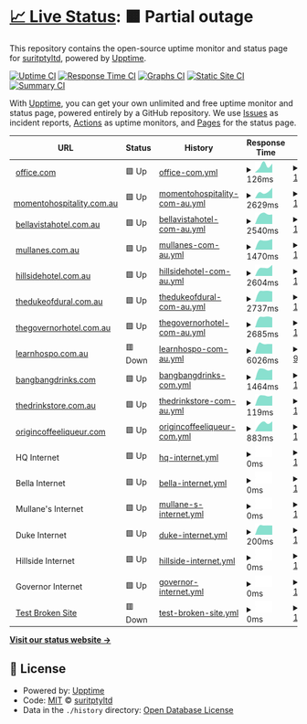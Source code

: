 # [📈 Live Status](https://status.momento.group): <!--live status--> **🟧 Partial outage**

This repository contains the open-source uptime monitor and status page for [suritptyltd](https://status.momento.group), powered by [Upptime](https://github.com/upptime/upptime).

[![Uptime CI](https://github.com/suritptyltd/mhgupptime/workflows/Uptime%20CI/badge.svg)](https://github.com/suritptyltd/mhgupptime/actions?query=workflow%3A%22Uptime+CI%22)
[![Response Time CI](https://github.com/suritptyltd/mhgupptime/workflows/Response%20Time%20CI/badge.svg)](https://github.com/suritptyltd/mhgupptime/actions?query=workflow%3A%22Response+Time+CI%22)
[![Graphs CI](https://github.com/suritptyltd/mhgupptime/workflows/Graphs%20CI/badge.svg)](https://github.com/suritptyltd/mhgupptime/actions?query=workflow%3A%22Graphs+CI%22)
[![Static Site CI](https://github.com/suritptyltd/mhgupptime/workflows/Static%20Site%20CI/badge.svg)](https://github.com/suritptyltd/mhgupptime/actions?query=workflow%3A%22Static+Site+CI%22)
[![Summary CI](https://github.com/suritptyltd/mhgupptime/workflows/Summary%20CI/badge.svg)](https://github.com/suritptyltd/mhgupptime/actions?query=workflow%3A%22Summary+CI%22)

With [Upptime](https://upptime.js.org), you can get your own unlimited and free uptime monitor and status page, powered entirely by a GitHub repository. We use [Issues](https://github.com/suritptyltd/mhgupptime/issues) as incident reports, [Actions](https://github.com/suritptyltd/mhgupptime/actions) as uptime monitors, and [Pages](https://status.momento.group) for the status page.

<!--start: status pages-->
<!-- This summary is generated by Upptime (https://github.com/upptime/upptime) -->
<!-- Do not edit this manually, your changes will be overwritten -->
<!-- prettier-ignore -->
| URL | Status | History | Response Time | Uptime |
| --- | ------ | ------- | ------------- | ------ |
| <img alt="" src="https://favicons.githubusercontent.com/office.com" height="13"> [office.com](https://office.com) | 🟩 Up | [office-com.yml](https://github.com/suritptyltd/mhgupptime/commits/HEAD/history/office-com.yml) | <details><summary><img alt="Response time graph" src="./graphs/office-com/response-time-week.png" height="20"> 126ms</summary><br><a href="https://status.momento.group/history/office-com"><img alt="Response time 166" src="https://img.shields.io/endpoint?url=https%3A%2F%2Fraw.githubusercontent.com%2Fsuritptyltd%2Fmhgupptime%2FHEAD%2Fapi%2Foffice-com%2Fresponse-time.json"></a><br><a href="https://status.momento.group/history/office-com"><img alt="24-hour response time 152" src="https://img.shields.io/endpoint?url=https%3A%2F%2Fraw.githubusercontent.com%2Fsuritptyltd%2Fmhgupptime%2FHEAD%2Fapi%2Foffice-com%2Fresponse-time-day.json"></a><br><a href="https://status.momento.group/history/office-com"><img alt="7-day response time 126" src="https://img.shields.io/endpoint?url=https%3A%2F%2Fraw.githubusercontent.com%2Fsuritptyltd%2Fmhgupptime%2FHEAD%2Fapi%2Foffice-com%2Fresponse-time-week.json"></a><br><a href="https://status.momento.group/history/office-com"><img alt="30-day response time 159" src="https://img.shields.io/endpoint?url=https%3A%2F%2Fraw.githubusercontent.com%2Fsuritptyltd%2Fmhgupptime%2FHEAD%2Fapi%2Foffice-com%2Fresponse-time-month.json"></a><br><a href="https://status.momento.group/history/office-com"><img alt="1-year response time 166" src="https://img.shields.io/endpoint?url=https%3A%2F%2Fraw.githubusercontent.com%2Fsuritptyltd%2Fmhgupptime%2FHEAD%2Fapi%2Foffice-com%2Fresponse-time-year.json"></a></details> | <details><summary><a href="https://status.momento.group/history/office-com">100.00%</a></summary><a href="https://status.momento.group/history/office-com"><img alt="All-time uptime 100.00%" src="https://img.shields.io/endpoint?url=https%3A%2F%2Fraw.githubusercontent.com%2Fsuritptyltd%2Fmhgupptime%2FHEAD%2Fapi%2Foffice-com%2Fuptime.json"></a><br><a href="https://status.momento.group/history/office-com"><img alt="24-hour uptime 100.00%" src="https://img.shields.io/endpoint?url=https%3A%2F%2Fraw.githubusercontent.com%2Fsuritptyltd%2Fmhgupptime%2FHEAD%2Fapi%2Foffice-com%2Fuptime-day.json"></a><br><a href="https://status.momento.group/history/office-com"><img alt="7-day uptime 100.00%" src="https://img.shields.io/endpoint?url=https%3A%2F%2Fraw.githubusercontent.com%2Fsuritptyltd%2Fmhgupptime%2FHEAD%2Fapi%2Foffice-com%2Fuptime-week.json"></a><br><a href="https://status.momento.group/history/office-com"><img alt="30-day uptime 100.00%" src="https://img.shields.io/endpoint?url=https%3A%2F%2Fraw.githubusercontent.com%2Fsuritptyltd%2Fmhgupptime%2FHEAD%2Fapi%2Foffice-com%2Fuptime-month.json"></a><br><a href="https://status.momento.group/history/office-com"><img alt="1-year uptime 100.00%" src="https://img.shields.io/endpoint?url=https%3A%2F%2Fraw.githubusercontent.com%2Fsuritptyltd%2Fmhgupptime%2FHEAD%2Fapi%2Foffice-com%2Fuptime-year.json"></a></details>
| <img alt="" src="https://favicons.githubusercontent.com/momentohospitality.com.au" height="13"> [momentohospitality.com.au](https://momentohospitality.com.au) | 🟩 Up | [momentohospitality-com-au.yml](https://github.com/suritptyltd/mhgupptime/commits/HEAD/history/momentohospitality-com-au.yml) | <details><summary><img alt="Response time graph" src="./graphs/momentohospitality-com-au/response-time-week.png" height="20"> 2629ms</summary><br><a href="https://status.momento.group/history/momentohospitality-com-au"><img alt="Response time 2164" src="https://img.shields.io/endpoint?url=https%3A%2F%2Fraw.githubusercontent.com%2Fsuritptyltd%2Fmhgupptime%2FHEAD%2Fapi%2Fmomentohospitality-com-au%2Fresponse-time.json"></a><br><a href="https://status.momento.group/history/momentohospitality-com-au"><img alt="24-hour response time 4054" src="https://img.shields.io/endpoint?url=https%3A%2F%2Fraw.githubusercontent.com%2Fsuritptyltd%2Fmhgupptime%2FHEAD%2Fapi%2Fmomentohospitality-com-au%2Fresponse-time-day.json"></a><br><a href="https://status.momento.group/history/momentohospitality-com-au"><img alt="7-day response time 2629" src="https://img.shields.io/endpoint?url=https%3A%2F%2Fraw.githubusercontent.com%2Fsuritptyltd%2Fmhgupptime%2FHEAD%2Fapi%2Fmomentohospitality-com-au%2Fresponse-time-week.json"></a><br><a href="https://status.momento.group/history/momentohospitality-com-au"><img alt="30-day response time 2118" src="https://img.shields.io/endpoint?url=https%3A%2F%2Fraw.githubusercontent.com%2Fsuritptyltd%2Fmhgupptime%2FHEAD%2Fapi%2Fmomentohospitality-com-au%2Fresponse-time-month.json"></a><br><a href="https://status.momento.group/history/momentohospitality-com-au"><img alt="1-year response time 2164" src="https://img.shields.io/endpoint?url=https%3A%2F%2Fraw.githubusercontent.com%2Fsuritptyltd%2Fmhgupptime%2FHEAD%2Fapi%2Fmomentohospitality-com-au%2Fresponse-time-year.json"></a></details> | <details><summary><a href="https://status.momento.group/history/momentohospitality-com-au">100.00%</a></summary><a href="https://status.momento.group/history/momentohospitality-com-au"><img alt="All-time uptime 99.99%" src="https://img.shields.io/endpoint?url=https%3A%2F%2Fraw.githubusercontent.com%2Fsuritptyltd%2Fmhgupptime%2FHEAD%2Fapi%2Fmomentohospitality-com-au%2Fuptime.json"></a><br><a href="https://status.momento.group/history/momentohospitality-com-au"><img alt="24-hour uptime 100.00%" src="https://img.shields.io/endpoint?url=https%3A%2F%2Fraw.githubusercontent.com%2Fsuritptyltd%2Fmhgupptime%2FHEAD%2Fapi%2Fmomentohospitality-com-au%2Fuptime-day.json"></a><br><a href="https://status.momento.group/history/momentohospitality-com-au"><img alt="7-day uptime 100.00%" src="https://img.shields.io/endpoint?url=https%3A%2F%2Fraw.githubusercontent.com%2Fsuritptyltd%2Fmhgupptime%2FHEAD%2Fapi%2Fmomentohospitality-com-au%2Fuptime-week.json"></a><br><a href="https://status.momento.group/history/momentohospitality-com-au"><img alt="30-day uptime 100.00%" src="https://img.shields.io/endpoint?url=https%3A%2F%2Fraw.githubusercontent.com%2Fsuritptyltd%2Fmhgupptime%2FHEAD%2Fapi%2Fmomentohospitality-com-au%2Fuptime-month.json"></a><br><a href="https://status.momento.group/history/momentohospitality-com-au"><img alt="1-year uptime 99.99%" src="https://img.shields.io/endpoint?url=https%3A%2F%2Fraw.githubusercontent.com%2Fsuritptyltd%2Fmhgupptime%2FHEAD%2Fapi%2Fmomentohospitality-com-au%2Fuptime-year.json"></a></details>
| <img alt="" src="https://favicons.githubusercontent.com/bellavistahotel.com.au" height="13"> [bellavistahotel.com.au](https://bellavistahotel.com.au) | 🟩 Up | [bellavistahotel-com-au.yml](https://github.com/suritptyltd/mhgupptime/commits/HEAD/history/bellavistahotel-com-au.yml) | <details><summary><img alt="Response time graph" src="./graphs/bellavistahotel-com-au/response-time-week.png" height="20"> 2540ms</summary><br><a href="https://status.momento.group/history/bellavistahotel-com-au"><img alt="Response time 2370" src="https://img.shields.io/endpoint?url=https%3A%2F%2Fraw.githubusercontent.com%2Fsuritptyltd%2Fmhgupptime%2FHEAD%2Fapi%2Fbellavistahotel-com-au%2Fresponse-time.json"></a><br><a href="https://status.momento.group/history/bellavistahotel-com-au"><img alt="24-hour response time 2447" src="https://img.shields.io/endpoint?url=https%3A%2F%2Fraw.githubusercontent.com%2Fsuritptyltd%2Fmhgupptime%2FHEAD%2Fapi%2Fbellavistahotel-com-au%2Fresponse-time-day.json"></a><br><a href="https://status.momento.group/history/bellavistahotel-com-au"><img alt="7-day response time 2540" src="https://img.shields.io/endpoint?url=https%3A%2F%2Fraw.githubusercontent.com%2Fsuritptyltd%2Fmhgupptime%2FHEAD%2Fapi%2Fbellavistahotel-com-au%2Fresponse-time-week.json"></a><br><a href="https://status.momento.group/history/bellavistahotel-com-au"><img alt="30-day response time 2399" src="https://img.shields.io/endpoint?url=https%3A%2F%2Fraw.githubusercontent.com%2Fsuritptyltd%2Fmhgupptime%2FHEAD%2Fapi%2Fbellavistahotel-com-au%2Fresponse-time-month.json"></a><br><a href="https://status.momento.group/history/bellavistahotel-com-au"><img alt="1-year response time 2370" src="https://img.shields.io/endpoint?url=https%3A%2F%2Fraw.githubusercontent.com%2Fsuritptyltd%2Fmhgupptime%2FHEAD%2Fapi%2Fbellavistahotel-com-au%2Fresponse-time-year.json"></a></details> | <details><summary><a href="https://status.momento.group/history/bellavistahotel-com-au">100.00%</a></summary><a href="https://status.momento.group/history/bellavistahotel-com-au"><img alt="All-time uptime 99.99%" src="https://img.shields.io/endpoint?url=https%3A%2F%2Fraw.githubusercontent.com%2Fsuritptyltd%2Fmhgupptime%2FHEAD%2Fapi%2Fbellavistahotel-com-au%2Fuptime.json"></a><br><a href="https://status.momento.group/history/bellavistahotel-com-au"><img alt="24-hour uptime 100.00%" src="https://img.shields.io/endpoint?url=https%3A%2F%2Fraw.githubusercontent.com%2Fsuritptyltd%2Fmhgupptime%2FHEAD%2Fapi%2Fbellavistahotel-com-au%2Fuptime-day.json"></a><br><a href="https://status.momento.group/history/bellavistahotel-com-au"><img alt="7-day uptime 100.00%" src="https://img.shields.io/endpoint?url=https%3A%2F%2Fraw.githubusercontent.com%2Fsuritptyltd%2Fmhgupptime%2FHEAD%2Fapi%2Fbellavistahotel-com-au%2Fuptime-week.json"></a><br><a href="https://status.momento.group/history/bellavistahotel-com-au"><img alt="30-day uptime 100.00%" src="https://img.shields.io/endpoint?url=https%3A%2F%2Fraw.githubusercontent.com%2Fsuritptyltd%2Fmhgupptime%2FHEAD%2Fapi%2Fbellavistahotel-com-au%2Fuptime-month.json"></a><br><a href="https://status.momento.group/history/bellavistahotel-com-au"><img alt="1-year uptime 99.99%" src="https://img.shields.io/endpoint?url=https%3A%2F%2Fraw.githubusercontent.com%2Fsuritptyltd%2Fmhgupptime%2FHEAD%2Fapi%2Fbellavistahotel-com-au%2Fuptime-year.json"></a></details>
| <img alt="" src="https://favicons.githubusercontent.com/mullanes.com.au" height="13"> [mullanes.com.au](https://mullanes.com.au) | 🟩 Up | [mullanes-com-au.yml](https://github.com/suritptyltd/mhgupptime/commits/HEAD/history/mullanes-com-au.yml) | <details><summary><img alt="Response time graph" src="./graphs/mullanes-com-au/response-time-week.png" height="20"> 1470ms</summary><br><a href="https://status.momento.group/history/mullanes-com-au"><img alt="Response time 1370" src="https://img.shields.io/endpoint?url=https%3A%2F%2Fraw.githubusercontent.com%2Fsuritptyltd%2Fmhgupptime%2FHEAD%2Fapi%2Fmullanes-com-au%2Fresponse-time.json"></a><br><a href="https://status.momento.group/history/mullanes-com-au"><img alt="24-hour response time 1648" src="https://img.shields.io/endpoint?url=https%3A%2F%2Fraw.githubusercontent.com%2Fsuritptyltd%2Fmhgupptime%2FHEAD%2Fapi%2Fmullanes-com-au%2Fresponse-time-day.json"></a><br><a href="https://status.momento.group/history/mullanes-com-au"><img alt="7-day response time 1470" src="https://img.shields.io/endpoint?url=https%3A%2F%2Fraw.githubusercontent.com%2Fsuritptyltd%2Fmhgupptime%2FHEAD%2Fapi%2Fmullanes-com-au%2Fresponse-time-week.json"></a><br><a href="https://status.momento.group/history/mullanes-com-au"><img alt="30-day response time 1379" src="https://img.shields.io/endpoint?url=https%3A%2F%2Fraw.githubusercontent.com%2Fsuritptyltd%2Fmhgupptime%2FHEAD%2Fapi%2Fmullanes-com-au%2Fresponse-time-month.json"></a><br><a href="https://status.momento.group/history/mullanes-com-au"><img alt="1-year response time 1370" src="https://img.shields.io/endpoint?url=https%3A%2F%2Fraw.githubusercontent.com%2Fsuritptyltd%2Fmhgupptime%2FHEAD%2Fapi%2Fmullanes-com-au%2Fresponse-time-year.json"></a></details> | <details><summary><a href="https://status.momento.group/history/mullanes-com-au">100.00%</a></summary><a href="https://status.momento.group/history/mullanes-com-au"><img alt="All-time uptime 99.99%" src="https://img.shields.io/endpoint?url=https%3A%2F%2Fraw.githubusercontent.com%2Fsuritptyltd%2Fmhgupptime%2FHEAD%2Fapi%2Fmullanes-com-au%2Fuptime.json"></a><br><a href="https://status.momento.group/history/mullanes-com-au"><img alt="24-hour uptime 100.00%" src="https://img.shields.io/endpoint?url=https%3A%2F%2Fraw.githubusercontent.com%2Fsuritptyltd%2Fmhgupptime%2FHEAD%2Fapi%2Fmullanes-com-au%2Fuptime-day.json"></a><br><a href="https://status.momento.group/history/mullanes-com-au"><img alt="7-day uptime 100.00%" src="https://img.shields.io/endpoint?url=https%3A%2F%2Fraw.githubusercontent.com%2Fsuritptyltd%2Fmhgupptime%2FHEAD%2Fapi%2Fmullanes-com-au%2Fuptime-week.json"></a><br><a href="https://status.momento.group/history/mullanes-com-au"><img alt="30-day uptime 100.00%" src="https://img.shields.io/endpoint?url=https%3A%2F%2Fraw.githubusercontent.com%2Fsuritptyltd%2Fmhgupptime%2FHEAD%2Fapi%2Fmullanes-com-au%2Fuptime-month.json"></a><br><a href="https://status.momento.group/history/mullanes-com-au"><img alt="1-year uptime 99.99%" src="https://img.shields.io/endpoint?url=https%3A%2F%2Fraw.githubusercontent.com%2Fsuritptyltd%2Fmhgupptime%2FHEAD%2Fapi%2Fmullanes-com-au%2Fuptime-year.json"></a></details>
| <img alt="" src="https://favicons.githubusercontent.com/hillsidehotel.com.au" height="13"> [hillsidehotel.com.au](https://hillsidehotel.com.au) | 🟩 Up | [hillsidehotel-com-au.yml](https://github.com/suritptyltd/mhgupptime/commits/HEAD/history/hillsidehotel-com-au.yml) | <details><summary><img alt="Response time graph" src="./graphs/hillsidehotel-com-au/response-time-week.png" height="20"> 2604ms</summary><br><a href="https://status.momento.group/history/hillsidehotel-com-au"><img alt="Response time 2379" src="https://img.shields.io/endpoint?url=https%3A%2F%2Fraw.githubusercontent.com%2Fsuritptyltd%2Fmhgupptime%2FHEAD%2Fapi%2Fhillsidehotel-com-au%2Fresponse-time.json"></a><br><a href="https://status.momento.group/history/hillsidehotel-com-au"><img alt="24-hour response time 3342" src="https://img.shields.io/endpoint?url=https%3A%2F%2Fraw.githubusercontent.com%2Fsuritptyltd%2Fmhgupptime%2FHEAD%2Fapi%2Fhillsidehotel-com-au%2Fresponse-time-day.json"></a><br><a href="https://status.momento.group/history/hillsidehotel-com-au"><img alt="7-day response time 2604" src="https://img.shields.io/endpoint?url=https%3A%2F%2Fraw.githubusercontent.com%2Fsuritptyltd%2Fmhgupptime%2FHEAD%2Fapi%2Fhillsidehotel-com-au%2Fresponse-time-week.json"></a><br><a href="https://status.momento.group/history/hillsidehotel-com-au"><img alt="30-day response time 2418" src="https://img.shields.io/endpoint?url=https%3A%2F%2Fraw.githubusercontent.com%2Fsuritptyltd%2Fmhgupptime%2FHEAD%2Fapi%2Fhillsidehotel-com-au%2Fresponse-time-month.json"></a><br><a href="https://status.momento.group/history/hillsidehotel-com-au"><img alt="1-year response time 2379" src="https://img.shields.io/endpoint?url=https%3A%2F%2Fraw.githubusercontent.com%2Fsuritptyltd%2Fmhgupptime%2FHEAD%2Fapi%2Fhillsidehotel-com-au%2Fresponse-time-year.json"></a></details> | <details><summary><a href="https://status.momento.group/history/hillsidehotel-com-au">100.00%</a></summary><a href="https://status.momento.group/history/hillsidehotel-com-au"><img alt="All-time uptime 99.99%" src="https://img.shields.io/endpoint?url=https%3A%2F%2Fraw.githubusercontent.com%2Fsuritptyltd%2Fmhgupptime%2FHEAD%2Fapi%2Fhillsidehotel-com-au%2Fuptime.json"></a><br><a href="https://status.momento.group/history/hillsidehotel-com-au"><img alt="24-hour uptime 100.00%" src="https://img.shields.io/endpoint?url=https%3A%2F%2Fraw.githubusercontent.com%2Fsuritptyltd%2Fmhgupptime%2FHEAD%2Fapi%2Fhillsidehotel-com-au%2Fuptime-day.json"></a><br><a href="https://status.momento.group/history/hillsidehotel-com-au"><img alt="7-day uptime 100.00%" src="https://img.shields.io/endpoint?url=https%3A%2F%2Fraw.githubusercontent.com%2Fsuritptyltd%2Fmhgupptime%2FHEAD%2Fapi%2Fhillsidehotel-com-au%2Fuptime-week.json"></a><br><a href="https://status.momento.group/history/hillsidehotel-com-au"><img alt="30-day uptime 100.00%" src="https://img.shields.io/endpoint?url=https%3A%2F%2Fraw.githubusercontent.com%2Fsuritptyltd%2Fmhgupptime%2FHEAD%2Fapi%2Fhillsidehotel-com-au%2Fuptime-month.json"></a><br><a href="https://status.momento.group/history/hillsidehotel-com-au"><img alt="1-year uptime 99.99%" src="https://img.shields.io/endpoint?url=https%3A%2F%2Fraw.githubusercontent.com%2Fsuritptyltd%2Fmhgupptime%2FHEAD%2Fapi%2Fhillsidehotel-com-au%2Fuptime-year.json"></a></details>
| <img alt="" src="https://favicons.githubusercontent.com/thedukeofdural.com.au" height="13"> [thedukeofdural.com.au](https://thedukeofdural.com.au) | 🟩 Up | [thedukeofdural-com-au.yml](https://github.com/suritptyltd/mhgupptime/commits/HEAD/history/thedukeofdural-com-au.yml) | <details><summary><img alt="Response time graph" src="./graphs/thedukeofdural-com-au/response-time-week.png" height="20"> 2737ms</summary><br><a href="https://status.momento.group/history/thedukeofdural-com-au"><img alt="Response time 2681" src="https://img.shields.io/endpoint?url=https%3A%2F%2Fraw.githubusercontent.com%2Fsuritptyltd%2Fmhgupptime%2FHEAD%2Fapi%2Fthedukeofdural-com-au%2Fresponse-time.json"></a><br><a href="https://status.momento.group/history/thedukeofdural-com-au"><img alt="24-hour response time 2654" src="https://img.shields.io/endpoint?url=https%3A%2F%2Fraw.githubusercontent.com%2Fsuritptyltd%2Fmhgupptime%2FHEAD%2Fapi%2Fthedukeofdural-com-au%2Fresponse-time-day.json"></a><br><a href="https://status.momento.group/history/thedukeofdural-com-au"><img alt="7-day response time 2737" src="https://img.shields.io/endpoint?url=https%3A%2F%2Fraw.githubusercontent.com%2Fsuritptyltd%2Fmhgupptime%2FHEAD%2Fapi%2Fthedukeofdural-com-au%2Fresponse-time-week.json"></a><br><a href="https://status.momento.group/history/thedukeofdural-com-au"><img alt="30-day response time 2679" src="https://img.shields.io/endpoint?url=https%3A%2F%2Fraw.githubusercontent.com%2Fsuritptyltd%2Fmhgupptime%2FHEAD%2Fapi%2Fthedukeofdural-com-au%2Fresponse-time-month.json"></a><br><a href="https://status.momento.group/history/thedukeofdural-com-au"><img alt="1-year response time 2681" src="https://img.shields.io/endpoint?url=https%3A%2F%2Fraw.githubusercontent.com%2Fsuritptyltd%2Fmhgupptime%2FHEAD%2Fapi%2Fthedukeofdural-com-au%2Fresponse-time-year.json"></a></details> | <details><summary><a href="https://status.momento.group/history/thedukeofdural-com-au">100.00%</a></summary><a href="https://status.momento.group/history/thedukeofdural-com-au"><img alt="All-time uptime 99.99%" src="https://img.shields.io/endpoint?url=https%3A%2F%2Fraw.githubusercontent.com%2Fsuritptyltd%2Fmhgupptime%2FHEAD%2Fapi%2Fthedukeofdural-com-au%2Fuptime.json"></a><br><a href="https://status.momento.group/history/thedukeofdural-com-au"><img alt="24-hour uptime 100.00%" src="https://img.shields.io/endpoint?url=https%3A%2F%2Fraw.githubusercontent.com%2Fsuritptyltd%2Fmhgupptime%2FHEAD%2Fapi%2Fthedukeofdural-com-au%2Fuptime-day.json"></a><br><a href="https://status.momento.group/history/thedukeofdural-com-au"><img alt="7-day uptime 100.00%" src="https://img.shields.io/endpoint?url=https%3A%2F%2Fraw.githubusercontent.com%2Fsuritptyltd%2Fmhgupptime%2FHEAD%2Fapi%2Fthedukeofdural-com-au%2Fuptime-week.json"></a><br><a href="https://status.momento.group/history/thedukeofdural-com-au"><img alt="30-day uptime 100.00%" src="https://img.shields.io/endpoint?url=https%3A%2F%2Fraw.githubusercontent.com%2Fsuritptyltd%2Fmhgupptime%2FHEAD%2Fapi%2Fthedukeofdural-com-au%2Fuptime-month.json"></a><br><a href="https://status.momento.group/history/thedukeofdural-com-au"><img alt="1-year uptime 99.99%" src="https://img.shields.io/endpoint?url=https%3A%2F%2Fraw.githubusercontent.com%2Fsuritptyltd%2Fmhgupptime%2FHEAD%2Fapi%2Fthedukeofdural-com-au%2Fuptime-year.json"></a></details>
| <img alt="" src="https://favicons.githubusercontent.com/thegovernorhotel.com.au" height="13"> [thegovernorhotel.com.au](https://thegovernorhotel.com.au) | 🟩 Up | [thegovernorhotel-com-au.yml](https://github.com/suritptyltd/mhgupptime/commits/HEAD/history/thegovernorhotel-com-au.yml) | <details><summary><img alt="Response time graph" src="./graphs/thegovernorhotel-com-au/response-time-week.png" height="20"> 2685ms</summary><br><a href="https://status.momento.group/history/thegovernorhotel-com-au"><img alt="Response time 2497" src="https://img.shields.io/endpoint?url=https%3A%2F%2Fraw.githubusercontent.com%2Fsuritptyltd%2Fmhgupptime%2FHEAD%2Fapi%2Fthegovernorhotel-com-au%2Fresponse-time.json"></a><br><a href="https://status.momento.group/history/thegovernorhotel-com-au"><img alt="24-hour response time 2555" src="https://img.shields.io/endpoint?url=https%3A%2F%2Fraw.githubusercontent.com%2Fsuritptyltd%2Fmhgupptime%2FHEAD%2Fapi%2Fthegovernorhotel-com-au%2Fresponse-time-day.json"></a><br><a href="https://status.momento.group/history/thegovernorhotel-com-au"><img alt="7-day response time 2685" src="https://img.shields.io/endpoint?url=https%3A%2F%2Fraw.githubusercontent.com%2Fsuritptyltd%2Fmhgupptime%2FHEAD%2Fapi%2Fthegovernorhotel-com-au%2Fresponse-time-week.json"></a><br><a href="https://status.momento.group/history/thegovernorhotel-com-au"><img alt="30-day response time 2521" src="https://img.shields.io/endpoint?url=https%3A%2F%2Fraw.githubusercontent.com%2Fsuritptyltd%2Fmhgupptime%2FHEAD%2Fapi%2Fthegovernorhotel-com-au%2Fresponse-time-month.json"></a><br><a href="https://status.momento.group/history/thegovernorhotel-com-au"><img alt="1-year response time 2497" src="https://img.shields.io/endpoint?url=https%3A%2F%2Fraw.githubusercontent.com%2Fsuritptyltd%2Fmhgupptime%2FHEAD%2Fapi%2Fthegovernorhotel-com-au%2Fresponse-time-year.json"></a></details> | <details><summary><a href="https://status.momento.group/history/thegovernorhotel-com-au">100.00%</a></summary><a href="https://status.momento.group/history/thegovernorhotel-com-au"><img alt="All-time uptime 99.99%" src="https://img.shields.io/endpoint?url=https%3A%2F%2Fraw.githubusercontent.com%2Fsuritptyltd%2Fmhgupptime%2FHEAD%2Fapi%2Fthegovernorhotel-com-au%2Fuptime.json"></a><br><a href="https://status.momento.group/history/thegovernorhotel-com-au"><img alt="24-hour uptime 100.00%" src="https://img.shields.io/endpoint?url=https%3A%2F%2Fraw.githubusercontent.com%2Fsuritptyltd%2Fmhgupptime%2FHEAD%2Fapi%2Fthegovernorhotel-com-au%2Fuptime-day.json"></a><br><a href="https://status.momento.group/history/thegovernorhotel-com-au"><img alt="7-day uptime 100.00%" src="https://img.shields.io/endpoint?url=https%3A%2F%2Fraw.githubusercontent.com%2Fsuritptyltd%2Fmhgupptime%2FHEAD%2Fapi%2Fthegovernorhotel-com-au%2Fuptime-week.json"></a><br><a href="https://status.momento.group/history/thegovernorhotel-com-au"><img alt="30-day uptime 100.00%" src="https://img.shields.io/endpoint?url=https%3A%2F%2Fraw.githubusercontent.com%2Fsuritptyltd%2Fmhgupptime%2FHEAD%2Fapi%2Fthegovernorhotel-com-au%2Fuptime-month.json"></a><br><a href="https://status.momento.group/history/thegovernorhotel-com-au"><img alt="1-year uptime 99.99%" src="https://img.shields.io/endpoint?url=https%3A%2F%2Fraw.githubusercontent.com%2Fsuritptyltd%2Fmhgupptime%2FHEAD%2Fapi%2Fthegovernorhotel-com-au%2Fuptime-year.json"></a></details>
| <img alt="" src="https://favicons.githubusercontent.com/learnhospo.com.au" height="13"> [learnhospo.com.au](https://learnhospo.com.au) | 🟥 Down | [learnhospo-com-au.yml](https://github.com/suritptyltd/mhgupptime/commits/HEAD/history/learnhospo-com-au.yml) | <details><summary><img alt="Response time graph" src="./graphs/learnhospo-com-au/response-time-week.png" height="20"> 6026ms</summary><br><a href="https://status.momento.group/history/learnhospo-com-au"><img alt="Response time 2558" src="https://img.shields.io/endpoint?url=https%3A%2F%2Fraw.githubusercontent.com%2Fsuritptyltd%2Fmhgupptime%2FHEAD%2Fapi%2Flearnhospo-com-au%2Fresponse-time.json"></a><br><a href="https://status.momento.group/history/learnhospo-com-au"><img alt="24-hour response time 8908" src="https://img.shields.io/endpoint?url=https%3A%2F%2Fraw.githubusercontent.com%2Fsuritptyltd%2Fmhgupptime%2FHEAD%2Fapi%2Flearnhospo-com-au%2Fresponse-time-day.json"></a><br><a href="https://status.momento.group/history/learnhospo-com-au"><img alt="7-day response time 6026" src="https://img.shields.io/endpoint?url=https%3A%2F%2Fraw.githubusercontent.com%2Fsuritptyltd%2Fmhgupptime%2FHEAD%2Fapi%2Flearnhospo-com-au%2Fresponse-time-week.json"></a><br><a href="https://status.momento.group/history/learnhospo-com-au"><img alt="30-day response time 2688" src="https://img.shields.io/endpoint?url=https%3A%2F%2Fraw.githubusercontent.com%2Fsuritptyltd%2Fmhgupptime%2FHEAD%2Fapi%2Flearnhospo-com-au%2Fresponse-time-month.json"></a><br><a href="https://status.momento.group/history/learnhospo-com-au"><img alt="1-year response time 2558" src="https://img.shields.io/endpoint?url=https%3A%2F%2Fraw.githubusercontent.com%2Fsuritptyltd%2Fmhgupptime%2FHEAD%2Fapi%2Flearnhospo-com-au%2Fresponse-time-year.json"></a></details> | <details><summary><a href="https://status.momento.group/history/learnhospo-com-au">99.05%</a></summary><a href="https://status.momento.group/history/learnhospo-com-au"><img alt="All-time uptime 86.98%" src="https://img.shields.io/endpoint?url=https%3A%2F%2Fraw.githubusercontent.com%2Fsuritptyltd%2Fmhgupptime%2FHEAD%2Fapi%2Flearnhospo-com-au%2Fuptime.json"></a><br><a href="https://status.momento.group/history/learnhospo-com-au"><img alt="24-hour uptime 93.37%" src="https://img.shields.io/endpoint?url=https%3A%2F%2Fraw.githubusercontent.com%2Fsuritptyltd%2Fmhgupptime%2FHEAD%2Fapi%2Flearnhospo-com-au%2Fuptime-day.json"></a><br><a href="https://status.momento.group/history/learnhospo-com-au"><img alt="7-day uptime 99.05%" src="https://img.shields.io/endpoint?url=https%3A%2F%2Fraw.githubusercontent.com%2Fsuritptyltd%2Fmhgupptime%2FHEAD%2Fapi%2Flearnhospo-com-au%2Fuptime-week.json"></a><br><a href="https://status.momento.group/history/learnhospo-com-au"><img alt="30-day uptime 84.23%" src="https://img.shields.io/endpoint?url=https%3A%2F%2Fraw.githubusercontent.com%2Fsuritptyltd%2Fmhgupptime%2FHEAD%2Fapi%2Flearnhospo-com-au%2Fuptime-month.json"></a><br><a href="https://status.momento.group/history/learnhospo-com-au"><img alt="1-year uptime 86.98%" src="https://img.shields.io/endpoint?url=https%3A%2F%2Fraw.githubusercontent.com%2Fsuritptyltd%2Fmhgupptime%2FHEAD%2Fapi%2Flearnhospo-com-au%2Fuptime-year.json"></a></details>
| <img alt="" src="https://favicons.githubusercontent.com/www.bangbangdrinks.com" height="13"> [bangbangdrinks.com](https://www.bangbangdrinks.com) | 🟩 Up | [bangbangdrinks-com.yml](https://github.com/suritptyltd/mhgupptime/commits/HEAD/history/bangbangdrinks-com.yml) | <details><summary><img alt="Response time graph" src="./graphs/bangbangdrinks-com/response-time-week.png" height="20"> 1464ms</summary><br><a href="https://status.momento.group/history/bangbangdrinks-com"><img alt="Response time 1478" src="https://img.shields.io/endpoint?url=https%3A%2F%2Fraw.githubusercontent.com%2Fsuritptyltd%2Fmhgupptime%2FHEAD%2Fapi%2Fbangbangdrinks-com%2Fresponse-time.json"></a><br><a href="https://status.momento.group/history/bangbangdrinks-com"><img alt="24-hour response time 1438" src="https://img.shields.io/endpoint?url=https%3A%2F%2Fraw.githubusercontent.com%2Fsuritptyltd%2Fmhgupptime%2FHEAD%2Fapi%2Fbangbangdrinks-com%2Fresponse-time-day.json"></a><br><a href="https://status.momento.group/history/bangbangdrinks-com"><img alt="7-day response time 1464" src="https://img.shields.io/endpoint?url=https%3A%2F%2Fraw.githubusercontent.com%2Fsuritptyltd%2Fmhgupptime%2FHEAD%2Fapi%2Fbangbangdrinks-com%2Fresponse-time-week.json"></a><br><a href="https://status.momento.group/history/bangbangdrinks-com"><img alt="30-day response time 1533" src="https://img.shields.io/endpoint?url=https%3A%2F%2Fraw.githubusercontent.com%2Fsuritptyltd%2Fmhgupptime%2FHEAD%2Fapi%2Fbangbangdrinks-com%2Fresponse-time-month.json"></a><br><a href="https://status.momento.group/history/bangbangdrinks-com"><img alt="1-year response time 1478" src="https://img.shields.io/endpoint?url=https%3A%2F%2Fraw.githubusercontent.com%2Fsuritptyltd%2Fmhgupptime%2FHEAD%2Fapi%2Fbangbangdrinks-com%2Fresponse-time-year.json"></a></details> | <details><summary><a href="https://status.momento.group/history/bangbangdrinks-com">100.00%</a></summary><a href="https://status.momento.group/history/bangbangdrinks-com"><img alt="All-time uptime 99.99%" src="https://img.shields.io/endpoint?url=https%3A%2F%2Fraw.githubusercontent.com%2Fsuritptyltd%2Fmhgupptime%2FHEAD%2Fapi%2Fbangbangdrinks-com%2Fuptime.json"></a><br><a href="https://status.momento.group/history/bangbangdrinks-com"><img alt="24-hour uptime 100.00%" src="https://img.shields.io/endpoint?url=https%3A%2F%2Fraw.githubusercontent.com%2Fsuritptyltd%2Fmhgupptime%2FHEAD%2Fapi%2Fbangbangdrinks-com%2Fuptime-day.json"></a><br><a href="https://status.momento.group/history/bangbangdrinks-com"><img alt="7-day uptime 100.00%" src="https://img.shields.io/endpoint?url=https%3A%2F%2Fraw.githubusercontent.com%2Fsuritptyltd%2Fmhgupptime%2FHEAD%2Fapi%2Fbangbangdrinks-com%2Fuptime-week.json"></a><br><a href="https://status.momento.group/history/bangbangdrinks-com"><img alt="30-day uptime 100.00%" src="https://img.shields.io/endpoint?url=https%3A%2F%2Fraw.githubusercontent.com%2Fsuritptyltd%2Fmhgupptime%2FHEAD%2Fapi%2Fbangbangdrinks-com%2Fuptime-month.json"></a><br><a href="https://status.momento.group/history/bangbangdrinks-com"><img alt="1-year uptime 99.99%" src="https://img.shields.io/endpoint?url=https%3A%2F%2Fraw.githubusercontent.com%2Fsuritptyltd%2Fmhgupptime%2FHEAD%2Fapi%2Fbangbangdrinks-com%2Fuptime-year.json"></a></details>
| <img alt="" src="https://favicons.githubusercontent.com/www.thedrinkstore.com.au" height="13"> [thedrinkstore.com.au](https://www.thedrinkstore.com.au) | 🟩 Up | [thedrinkstore-com-au.yml](https://github.com/suritptyltd/mhgupptime/commits/HEAD/history/thedrinkstore-com-au.yml) | <details><summary><img alt="Response time graph" src="./graphs/thedrinkstore-com-au/response-time-week.png" height="20"> 119ms</summary><br><a href="https://status.momento.group/history/thedrinkstore-com-au"><img alt="Response time 157" src="https://img.shields.io/endpoint?url=https%3A%2F%2Fraw.githubusercontent.com%2Fsuritptyltd%2Fmhgupptime%2FHEAD%2Fapi%2Fthedrinkstore-com-au%2Fresponse-time.json"></a><br><a href="https://status.momento.group/history/thedrinkstore-com-au"><img alt="24-hour response time 120" src="https://img.shields.io/endpoint?url=https%3A%2F%2Fraw.githubusercontent.com%2Fsuritptyltd%2Fmhgupptime%2FHEAD%2Fapi%2Fthedrinkstore-com-au%2Fresponse-time-day.json"></a><br><a href="https://status.momento.group/history/thedrinkstore-com-au"><img alt="7-day response time 119" src="https://img.shields.io/endpoint?url=https%3A%2F%2Fraw.githubusercontent.com%2Fsuritptyltd%2Fmhgupptime%2FHEAD%2Fapi%2Fthedrinkstore-com-au%2Fresponse-time-week.json"></a><br><a href="https://status.momento.group/history/thedrinkstore-com-au"><img alt="30-day response time 140" src="https://img.shields.io/endpoint?url=https%3A%2F%2Fraw.githubusercontent.com%2Fsuritptyltd%2Fmhgupptime%2FHEAD%2Fapi%2Fthedrinkstore-com-au%2Fresponse-time-month.json"></a><br><a href="https://status.momento.group/history/thedrinkstore-com-au"><img alt="1-year response time 157" src="https://img.shields.io/endpoint?url=https%3A%2F%2Fraw.githubusercontent.com%2Fsuritptyltd%2Fmhgupptime%2FHEAD%2Fapi%2Fthedrinkstore-com-au%2Fresponse-time-year.json"></a></details> | <details><summary><a href="https://status.momento.group/history/thedrinkstore-com-au">100.00%</a></summary><a href="https://status.momento.group/history/thedrinkstore-com-au"><img alt="All-time uptime 100.00%" src="https://img.shields.io/endpoint?url=https%3A%2F%2Fraw.githubusercontent.com%2Fsuritptyltd%2Fmhgupptime%2FHEAD%2Fapi%2Fthedrinkstore-com-au%2Fuptime.json"></a><br><a href="https://status.momento.group/history/thedrinkstore-com-au"><img alt="24-hour uptime 100.00%" src="https://img.shields.io/endpoint?url=https%3A%2F%2Fraw.githubusercontent.com%2Fsuritptyltd%2Fmhgupptime%2FHEAD%2Fapi%2Fthedrinkstore-com-au%2Fuptime-day.json"></a><br><a href="https://status.momento.group/history/thedrinkstore-com-au"><img alt="7-day uptime 100.00%" src="https://img.shields.io/endpoint?url=https%3A%2F%2Fraw.githubusercontent.com%2Fsuritptyltd%2Fmhgupptime%2FHEAD%2Fapi%2Fthedrinkstore-com-au%2Fuptime-week.json"></a><br><a href="https://status.momento.group/history/thedrinkstore-com-au"><img alt="30-day uptime 100.00%" src="https://img.shields.io/endpoint?url=https%3A%2F%2Fraw.githubusercontent.com%2Fsuritptyltd%2Fmhgupptime%2FHEAD%2Fapi%2Fthedrinkstore-com-au%2Fuptime-month.json"></a><br><a href="https://status.momento.group/history/thedrinkstore-com-au"><img alt="1-year uptime 100.00%" src="https://img.shields.io/endpoint?url=https%3A%2F%2Fraw.githubusercontent.com%2Fsuritptyltd%2Fmhgupptime%2FHEAD%2Fapi%2Fthedrinkstore-com-au%2Fuptime-year.json"></a></details>
| <img alt="" src="https://favicons.githubusercontent.com/origincoffeeliqueur.com" height="13"> [origincoffeeliqueur.com](https://origincoffeeliqueur.com) | 🟩 Up | [origincoffeeliqueur-com.yml](https://github.com/suritptyltd/mhgupptime/commits/HEAD/history/origincoffeeliqueur-com.yml) | <details><summary><img alt="Response time graph" src="./graphs/origincoffeeliqueur-com/response-time-week.png" height="20"> 883ms</summary><br><a href="https://status.momento.group/history/origincoffeeliqueur-com"><img alt="Response time 895" src="https://img.shields.io/endpoint?url=https%3A%2F%2Fraw.githubusercontent.com%2Fsuritptyltd%2Fmhgupptime%2FHEAD%2Fapi%2Forigincoffeeliqueur-com%2Fresponse-time.json"></a><br><a href="https://status.momento.group/history/origincoffeeliqueur-com"><img alt="24-hour response time 1024" src="https://img.shields.io/endpoint?url=https%3A%2F%2Fraw.githubusercontent.com%2Fsuritptyltd%2Fmhgupptime%2FHEAD%2Fapi%2Forigincoffeeliqueur-com%2Fresponse-time-day.json"></a><br><a href="https://status.momento.group/history/origincoffeeliqueur-com"><img alt="7-day response time 883" src="https://img.shields.io/endpoint?url=https%3A%2F%2Fraw.githubusercontent.com%2Fsuritptyltd%2Fmhgupptime%2FHEAD%2Fapi%2Forigincoffeeliqueur-com%2Fresponse-time-week.json"></a><br><a href="https://status.momento.group/history/origincoffeeliqueur-com"><img alt="30-day response time 897" src="https://img.shields.io/endpoint?url=https%3A%2F%2Fraw.githubusercontent.com%2Fsuritptyltd%2Fmhgupptime%2FHEAD%2Fapi%2Forigincoffeeliqueur-com%2Fresponse-time-month.json"></a><br><a href="https://status.momento.group/history/origincoffeeliqueur-com"><img alt="1-year response time 895" src="https://img.shields.io/endpoint?url=https%3A%2F%2Fraw.githubusercontent.com%2Fsuritptyltd%2Fmhgupptime%2FHEAD%2Fapi%2Forigincoffeeliqueur-com%2Fresponse-time-year.json"></a></details> | <details><summary><a href="https://status.momento.group/history/origincoffeeliqueur-com">100.00%</a></summary><a href="https://status.momento.group/history/origincoffeeliqueur-com"><img alt="All-time uptime 99.99%" src="https://img.shields.io/endpoint?url=https%3A%2F%2Fraw.githubusercontent.com%2Fsuritptyltd%2Fmhgupptime%2FHEAD%2Fapi%2Forigincoffeeliqueur-com%2Fuptime.json"></a><br><a href="https://status.momento.group/history/origincoffeeliqueur-com"><img alt="24-hour uptime 100.00%" src="https://img.shields.io/endpoint?url=https%3A%2F%2Fraw.githubusercontent.com%2Fsuritptyltd%2Fmhgupptime%2FHEAD%2Fapi%2Forigincoffeeliqueur-com%2Fuptime-day.json"></a><br><a href="https://status.momento.group/history/origincoffeeliqueur-com"><img alt="7-day uptime 100.00%" src="https://img.shields.io/endpoint?url=https%3A%2F%2Fraw.githubusercontent.com%2Fsuritptyltd%2Fmhgupptime%2FHEAD%2Fapi%2Forigincoffeeliqueur-com%2Fuptime-week.json"></a><br><a href="https://status.momento.group/history/origincoffeeliqueur-com"><img alt="30-day uptime 100.00%" src="https://img.shields.io/endpoint?url=https%3A%2F%2Fraw.githubusercontent.com%2Fsuritptyltd%2Fmhgupptime%2FHEAD%2Fapi%2Forigincoffeeliqueur-com%2Fuptime-month.json"></a><br><a href="https://status.momento.group/history/origincoffeeliqueur-com"><img alt="1-year uptime 99.99%" src="https://img.shields.io/endpoint?url=https%3A%2F%2Fraw.githubusercontent.com%2Fsuritptyltd%2Fmhgupptime%2FHEAD%2Fapi%2Forigincoffeeliqueur-com%2Fuptime-year.json"></a></details>
| <img alt="" src="https://favicons.githubusercontent.com/null" height="13"> HQ Internet | 🟩 Up | [hq-internet.yml](https://github.com/suritptyltd/mhgupptime/commits/HEAD/history/hq-internet.yml) | <details><summary><img alt="Response time graph" src="./graphs/hq-internet/response-time-week.png" height="20"> 0ms</summary><br><a href="https://status.momento.group/history/hq-internet"><img alt="Response time 0" src="https://img.shields.io/endpoint?url=https%3A%2F%2Fraw.githubusercontent.com%2Fsuritptyltd%2Fmhgupptime%2FHEAD%2Fapi%2Fhq-internet%2Fresponse-time.json"></a><br><a href="https://status.momento.group/history/hq-internet"><img alt="24-hour response time 0" src="https://img.shields.io/endpoint?url=https%3A%2F%2Fraw.githubusercontent.com%2Fsuritptyltd%2Fmhgupptime%2FHEAD%2Fapi%2Fhq-internet%2Fresponse-time-day.json"></a><br><a href="https://status.momento.group/history/hq-internet"><img alt="7-day response time 0" src="https://img.shields.io/endpoint?url=https%3A%2F%2Fraw.githubusercontent.com%2Fsuritptyltd%2Fmhgupptime%2FHEAD%2Fapi%2Fhq-internet%2Fresponse-time-week.json"></a><br><a href="https://status.momento.group/history/hq-internet"><img alt="30-day response time 0" src="https://img.shields.io/endpoint?url=https%3A%2F%2Fraw.githubusercontent.com%2Fsuritptyltd%2Fmhgupptime%2FHEAD%2Fapi%2Fhq-internet%2Fresponse-time-month.json"></a><br><a href="https://status.momento.group/history/hq-internet"><img alt="1-year response time 0" src="https://img.shields.io/endpoint?url=https%3A%2F%2Fraw.githubusercontent.com%2Fsuritptyltd%2Fmhgupptime%2FHEAD%2Fapi%2Fhq-internet%2Fresponse-time-year.json"></a></details> | <details><summary><a href="https://status.momento.group/history/hq-internet">100.00%</a></summary><a href="https://status.momento.group/history/hq-internet"><img alt="All-time uptime 99.96%" src="https://img.shields.io/endpoint?url=https%3A%2F%2Fraw.githubusercontent.com%2Fsuritptyltd%2Fmhgupptime%2FHEAD%2Fapi%2Fhq-internet%2Fuptime.json"></a><br><a href="https://status.momento.group/history/hq-internet"><img alt="24-hour uptime 100.00%" src="https://img.shields.io/endpoint?url=https%3A%2F%2Fraw.githubusercontent.com%2Fsuritptyltd%2Fmhgupptime%2FHEAD%2Fapi%2Fhq-internet%2Fuptime-day.json"></a><br><a href="https://status.momento.group/history/hq-internet"><img alt="7-day uptime 100.00%" src="https://img.shields.io/endpoint?url=https%3A%2F%2Fraw.githubusercontent.com%2Fsuritptyltd%2Fmhgupptime%2FHEAD%2Fapi%2Fhq-internet%2Fuptime-week.json"></a><br><a href="https://status.momento.group/history/hq-internet"><img alt="30-day uptime 100.00%" src="https://img.shields.io/endpoint?url=https%3A%2F%2Fraw.githubusercontent.com%2Fsuritptyltd%2Fmhgupptime%2FHEAD%2Fapi%2Fhq-internet%2Fuptime-month.json"></a><br><a href="https://status.momento.group/history/hq-internet"><img alt="1-year uptime 99.96%" src="https://img.shields.io/endpoint?url=https%3A%2F%2Fraw.githubusercontent.com%2Fsuritptyltd%2Fmhgupptime%2FHEAD%2Fapi%2Fhq-internet%2Fuptime-year.json"></a></details>
| <img alt="" src="https://favicons.githubusercontent.com/null" height="13"> Bella Internet | 🟩 Up | [bella-internet.yml](https://github.com/suritptyltd/mhgupptime/commits/HEAD/history/bella-internet.yml) | <details><summary><img alt="Response time graph" src="./graphs/bella-internet/response-time-week.png" height="20"> 0ms</summary><br><a href="https://status.momento.group/history/bella-internet"><img alt="Response time 0" src="https://img.shields.io/endpoint?url=https%3A%2F%2Fraw.githubusercontent.com%2Fsuritptyltd%2Fmhgupptime%2FHEAD%2Fapi%2Fbella-internet%2Fresponse-time.json"></a><br><a href="https://status.momento.group/history/bella-internet"><img alt="24-hour response time 0" src="https://img.shields.io/endpoint?url=https%3A%2F%2Fraw.githubusercontent.com%2Fsuritptyltd%2Fmhgupptime%2FHEAD%2Fapi%2Fbella-internet%2Fresponse-time-day.json"></a><br><a href="https://status.momento.group/history/bella-internet"><img alt="7-day response time 0" src="https://img.shields.io/endpoint?url=https%3A%2F%2Fraw.githubusercontent.com%2Fsuritptyltd%2Fmhgupptime%2FHEAD%2Fapi%2Fbella-internet%2Fresponse-time-week.json"></a><br><a href="https://status.momento.group/history/bella-internet"><img alt="30-day response time 0" src="https://img.shields.io/endpoint?url=https%3A%2F%2Fraw.githubusercontent.com%2Fsuritptyltd%2Fmhgupptime%2FHEAD%2Fapi%2Fbella-internet%2Fresponse-time-month.json"></a><br><a href="https://status.momento.group/history/bella-internet"><img alt="1-year response time 0" src="https://img.shields.io/endpoint?url=https%3A%2F%2Fraw.githubusercontent.com%2Fsuritptyltd%2Fmhgupptime%2FHEAD%2Fapi%2Fbella-internet%2Fresponse-time-year.json"></a></details> | <details><summary><a href="https://status.momento.group/history/bella-internet">100.00%</a></summary><a href="https://status.momento.group/history/bella-internet"><img alt="All-time uptime 99.96%" src="https://img.shields.io/endpoint?url=https%3A%2F%2Fraw.githubusercontent.com%2Fsuritptyltd%2Fmhgupptime%2FHEAD%2Fapi%2Fbella-internet%2Fuptime.json"></a><br><a href="https://status.momento.group/history/bella-internet"><img alt="24-hour uptime 100.00%" src="https://img.shields.io/endpoint?url=https%3A%2F%2Fraw.githubusercontent.com%2Fsuritptyltd%2Fmhgupptime%2FHEAD%2Fapi%2Fbella-internet%2Fuptime-day.json"></a><br><a href="https://status.momento.group/history/bella-internet"><img alt="7-day uptime 100.00%" src="https://img.shields.io/endpoint?url=https%3A%2F%2Fraw.githubusercontent.com%2Fsuritptyltd%2Fmhgupptime%2FHEAD%2Fapi%2Fbella-internet%2Fuptime-week.json"></a><br><a href="https://status.momento.group/history/bella-internet"><img alt="30-day uptime 100.00%" src="https://img.shields.io/endpoint?url=https%3A%2F%2Fraw.githubusercontent.com%2Fsuritptyltd%2Fmhgupptime%2FHEAD%2Fapi%2Fbella-internet%2Fuptime-month.json"></a><br><a href="https://status.momento.group/history/bella-internet"><img alt="1-year uptime 99.96%" src="https://img.shields.io/endpoint?url=https%3A%2F%2Fraw.githubusercontent.com%2Fsuritptyltd%2Fmhgupptime%2FHEAD%2Fapi%2Fbella-internet%2Fuptime-year.json"></a></details>
| <img alt="" src="https://favicons.githubusercontent.com/null" height="13"> Mullane's Internet | 🟩 Up | [mullane-s-internet.yml](https://github.com/suritptyltd/mhgupptime/commits/HEAD/history/mullane-s-internet.yml) | <details><summary><img alt="Response time graph" src="./graphs/mullane-s-internet/response-time-week.png" height="20"> 0ms</summary><br><a href="https://status.momento.group/history/mullane-s-internet"><img alt="Response time 0" src="https://img.shields.io/endpoint?url=https%3A%2F%2Fraw.githubusercontent.com%2Fsuritptyltd%2Fmhgupptime%2FHEAD%2Fapi%2Fmullane-s-internet%2Fresponse-time.json"></a><br><a href="https://status.momento.group/history/mullane-s-internet"><img alt="24-hour response time 0" src="https://img.shields.io/endpoint?url=https%3A%2F%2Fraw.githubusercontent.com%2Fsuritptyltd%2Fmhgupptime%2FHEAD%2Fapi%2Fmullane-s-internet%2Fresponse-time-day.json"></a><br><a href="https://status.momento.group/history/mullane-s-internet"><img alt="7-day response time 0" src="https://img.shields.io/endpoint?url=https%3A%2F%2Fraw.githubusercontent.com%2Fsuritptyltd%2Fmhgupptime%2FHEAD%2Fapi%2Fmullane-s-internet%2Fresponse-time-week.json"></a><br><a href="https://status.momento.group/history/mullane-s-internet"><img alt="30-day response time 0" src="https://img.shields.io/endpoint?url=https%3A%2F%2Fraw.githubusercontent.com%2Fsuritptyltd%2Fmhgupptime%2FHEAD%2Fapi%2Fmullane-s-internet%2Fresponse-time-month.json"></a><br><a href="https://status.momento.group/history/mullane-s-internet"><img alt="1-year response time 0" src="https://img.shields.io/endpoint?url=https%3A%2F%2Fraw.githubusercontent.com%2Fsuritptyltd%2Fmhgupptime%2FHEAD%2Fapi%2Fmullane-s-internet%2Fresponse-time-year.json"></a></details> | <details><summary><a href="https://status.momento.group/history/mullane-s-internet">100.00%</a></summary><a href="https://status.momento.group/history/mullane-s-internet"><img alt="All-time uptime 99.96%" src="https://img.shields.io/endpoint?url=https%3A%2F%2Fraw.githubusercontent.com%2Fsuritptyltd%2Fmhgupptime%2FHEAD%2Fapi%2Fmullane-s-internet%2Fuptime.json"></a><br><a href="https://status.momento.group/history/mullane-s-internet"><img alt="24-hour uptime 100.00%" src="https://img.shields.io/endpoint?url=https%3A%2F%2Fraw.githubusercontent.com%2Fsuritptyltd%2Fmhgupptime%2FHEAD%2Fapi%2Fmullane-s-internet%2Fuptime-day.json"></a><br><a href="https://status.momento.group/history/mullane-s-internet"><img alt="7-day uptime 100.00%" src="https://img.shields.io/endpoint?url=https%3A%2F%2Fraw.githubusercontent.com%2Fsuritptyltd%2Fmhgupptime%2FHEAD%2Fapi%2Fmullane-s-internet%2Fuptime-week.json"></a><br><a href="https://status.momento.group/history/mullane-s-internet"><img alt="30-day uptime 100.00%" src="https://img.shields.io/endpoint?url=https%3A%2F%2Fraw.githubusercontent.com%2Fsuritptyltd%2Fmhgupptime%2FHEAD%2Fapi%2Fmullane-s-internet%2Fuptime-month.json"></a><br><a href="https://status.momento.group/history/mullane-s-internet"><img alt="1-year uptime 99.96%" src="https://img.shields.io/endpoint?url=https%3A%2F%2Fraw.githubusercontent.com%2Fsuritptyltd%2Fmhgupptime%2FHEAD%2Fapi%2Fmullane-s-internet%2Fuptime-year.json"></a></details>
| <img alt="" src="https://favicons.githubusercontent.com/null" height="13"> Duke Internet | 🟩 Up | [duke-internet.yml](https://github.com/suritptyltd/mhgupptime/commits/HEAD/history/duke-internet.yml) | <details><summary><img alt="Response time graph" src="./graphs/duke-internet/response-time-week.png" height="20"> 200ms</summary><br><a href="https://status.momento.group/history/duke-internet"><img alt="Response time 199" src="https://img.shields.io/endpoint?url=https%3A%2F%2Fraw.githubusercontent.com%2Fsuritptyltd%2Fmhgupptime%2FHEAD%2Fapi%2Fduke-internet%2Fresponse-time.json"></a><br><a href="https://status.momento.group/history/duke-internet"><img alt="24-hour response time 200" src="https://img.shields.io/endpoint?url=https%3A%2F%2Fraw.githubusercontent.com%2Fsuritptyltd%2Fmhgupptime%2FHEAD%2Fapi%2Fduke-internet%2Fresponse-time-day.json"></a><br><a href="https://status.momento.group/history/duke-internet"><img alt="7-day response time 200" src="https://img.shields.io/endpoint?url=https%3A%2F%2Fraw.githubusercontent.com%2Fsuritptyltd%2Fmhgupptime%2FHEAD%2Fapi%2Fduke-internet%2Fresponse-time-week.json"></a><br><a href="https://status.momento.group/history/duke-internet"><img alt="30-day response time 199" src="https://img.shields.io/endpoint?url=https%3A%2F%2Fraw.githubusercontent.com%2Fsuritptyltd%2Fmhgupptime%2FHEAD%2Fapi%2Fduke-internet%2Fresponse-time-month.json"></a><br><a href="https://status.momento.group/history/duke-internet"><img alt="1-year response time 199" src="https://img.shields.io/endpoint?url=https%3A%2F%2Fraw.githubusercontent.com%2Fsuritptyltd%2Fmhgupptime%2FHEAD%2Fapi%2Fduke-internet%2Fresponse-time-year.json"></a></details> | <details><summary><a href="https://status.momento.group/history/duke-internet">100.00%</a></summary><a href="https://status.momento.group/history/duke-internet"><img alt="All-time uptime 99.96%" src="https://img.shields.io/endpoint?url=https%3A%2F%2Fraw.githubusercontent.com%2Fsuritptyltd%2Fmhgupptime%2FHEAD%2Fapi%2Fduke-internet%2Fuptime.json"></a><br><a href="https://status.momento.group/history/duke-internet"><img alt="24-hour uptime 100.00%" src="https://img.shields.io/endpoint?url=https%3A%2F%2Fraw.githubusercontent.com%2Fsuritptyltd%2Fmhgupptime%2FHEAD%2Fapi%2Fduke-internet%2Fuptime-day.json"></a><br><a href="https://status.momento.group/history/duke-internet"><img alt="7-day uptime 100.00%" src="https://img.shields.io/endpoint?url=https%3A%2F%2Fraw.githubusercontent.com%2Fsuritptyltd%2Fmhgupptime%2FHEAD%2Fapi%2Fduke-internet%2Fuptime-week.json"></a><br><a href="https://status.momento.group/history/duke-internet"><img alt="30-day uptime 100.00%" src="https://img.shields.io/endpoint?url=https%3A%2F%2Fraw.githubusercontent.com%2Fsuritptyltd%2Fmhgupptime%2FHEAD%2Fapi%2Fduke-internet%2Fuptime-month.json"></a><br><a href="https://status.momento.group/history/duke-internet"><img alt="1-year uptime 99.96%" src="https://img.shields.io/endpoint?url=https%3A%2F%2Fraw.githubusercontent.com%2Fsuritptyltd%2Fmhgupptime%2FHEAD%2Fapi%2Fduke-internet%2Fuptime-year.json"></a></details>
| <img alt="" src="https://favicons.githubusercontent.com/null" height="13"> Hillside Internet | 🟩 Up | [hillside-internet.yml](https://github.com/suritptyltd/mhgupptime/commits/HEAD/history/hillside-internet.yml) | <details><summary><img alt="Response time graph" src="./graphs/hillside-internet/response-time-week.png" height="20"> 0ms</summary><br><a href="https://status.momento.group/history/hillside-internet"><img alt="Response time 0" src="https://img.shields.io/endpoint?url=https%3A%2F%2Fraw.githubusercontent.com%2Fsuritptyltd%2Fmhgupptime%2FHEAD%2Fapi%2Fhillside-internet%2Fresponse-time.json"></a><br><a href="https://status.momento.group/history/hillside-internet"><img alt="24-hour response time 0" src="https://img.shields.io/endpoint?url=https%3A%2F%2Fraw.githubusercontent.com%2Fsuritptyltd%2Fmhgupptime%2FHEAD%2Fapi%2Fhillside-internet%2Fresponse-time-day.json"></a><br><a href="https://status.momento.group/history/hillside-internet"><img alt="7-day response time 0" src="https://img.shields.io/endpoint?url=https%3A%2F%2Fraw.githubusercontent.com%2Fsuritptyltd%2Fmhgupptime%2FHEAD%2Fapi%2Fhillside-internet%2Fresponse-time-week.json"></a><br><a href="https://status.momento.group/history/hillside-internet"><img alt="30-day response time 0" src="https://img.shields.io/endpoint?url=https%3A%2F%2Fraw.githubusercontent.com%2Fsuritptyltd%2Fmhgupptime%2FHEAD%2Fapi%2Fhillside-internet%2Fresponse-time-month.json"></a><br><a href="https://status.momento.group/history/hillside-internet"><img alt="1-year response time 0" src="https://img.shields.io/endpoint?url=https%3A%2F%2Fraw.githubusercontent.com%2Fsuritptyltd%2Fmhgupptime%2FHEAD%2Fapi%2Fhillside-internet%2Fresponse-time-year.json"></a></details> | <details><summary><a href="https://status.momento.group/history/hillside-internet">100.00%</a></summary><a href="https://status.momento.group/history/hillside-internet"><img alt="All-time uptime 99.96%" src="https://img.shields.io/endpoint?url=https%3A%2F%2Fraw.githubusercontent.com%2Fsuritptyltd%2Fmhgupptime%2FHEAD%2Fapi%2Fhillside-internet%2Fuptime.json"></a><br><a href="https://status.momento.group/history/hillside-internet"><img alt="24-hour uptime 100.00%" src="https://img.shields.io/endpoint?url=https%3A%2F%2Fraw.githubusercontent.com%2Fsuritptyltd%2Fmhgupptime%2FHEAD%2Fapi%2Fhillside-internet%2Fuptime-day.json"></a><br><a href="https://status.momento.group/history/hillside-internet"><img alt="7-day uptime 100.00%" src="https://img.shields.io/endpoint?url=https%3A%2F%2Fraw.githubusercontent.com%2Fsuritptyltd%2Fmhgupptime%2FHEAD%2Fapi%2Fhillside-internet%2Fuptime-week.json"></a><br><a href="https://status.momento.group/history/hillside-internet"><img alt="30-day uptime 100.00%" src="https://img.shields.io/endpoint?url=https%3A%2F%2Fraw.githubusercontent.com%2Fsuritptyltd%2Fmhgupptime%2FHEAD%2Fapi%2Fhillside-internet%2Fuptime-month.json"></a><br><a href="https://status.momento.group/history/hillside-internet"><img alt="1-year uptime 99.96%" src="https://img.shields.io/endpoint?url=https%3A%2F%2Fraw.githubusercontent.com%2Fsuritptyltd%2Fmhgupptime%2FHEAD%2Fapi%2Fhillside-internet%2Fuptime-year.json"></a></details>
| <img alt="" src="https://favicons.githubusercontent.com/null" height="13"> Governor Internet | 🟩 Up | [governor-internet.yml](https://github.com/suritptyltd/mhgupptime/commits/HEAD/history/governor-internet.yml) | <details><summary><img alt="Response time graph" src="./graphs/governor-internet/response-time-week.png" height="20"> 0ms</summary><br><a href="https://status.momento.group/history/governor-internet"><img alt="Response time 0" src="https://img.shields.io/endpoint?url=https%3A%2F%2Fraw.githubusercontent.com%2Fsuritptyltd%2Fmhgupptime%2FHEAD%2Fapi%2Fgovernor-internet%2Fresponse-time.json"></a><br><a href="https://status.momento.group/history/governor-internet"><img alt="24-hour response time 0" src="https://img.shields.io/endpoint?url=https%3A%2F%2Fraw.githubusercontent.com%2Fsuritptyltd%2Fmhgupptime%2FHEAD%2Fapi%2Fgovernor-internet%2Fresponse-time-day.json"></a><br><a href="https://status.momento.group/history/governor-internet"><img alt="7-day response time 0" src="https://img.shields.io/endpoint?url=https%3A%2F%2Fraw.githubusercontent.com%2Fsuritptyltd%2Fmhgupptime%2FHEAD%2Fapi%2Fgovernor-internet%2Fresponse-time-week.json"></a><br><a href="https://status.momento.group/history/governor-internet"><img alt="30-day response time 0" src="https://img.shields.io/endpoint?url=https%3A%2F%2Fraw.githubusercontent.com%2Fsuritptyltd%2Fmhgupptime%2FHEAD%2Fapi%2Fgovernor-internet%2Fresponse-time-month.json"></a><br><a href="https://status.momento.group/history/governor-internet"><img alt="1-year response time 0" src="https://img.shields.io/endpoint?url=https%3A%2F%2Fraw.githubusercontent.com%2Fsuritptyltd%2Fmhgupptime%2FHEAD%2Fapi%2Fgovernor-internet%2Fresponse-time-year.json"></a></details> | <details><summary><a href="https://status.momento.group/history/governor-internet">100.00%</a></summary><a href="https://status.momento.group/history/governor-internet"><img alt="All-time uptime 99.96%" src="https://img.shields.io/endpoint?url=https%3A%2F%2Fraw.githubusercontent.com%2Fsuritptyltd%2Fmhgupptime%2FHEAD%2Fapi%2Fgovernor-internet%2Fuptime.json"></a><br><a href="https://status.momento.group/history/governor-internet"><img alt="24-hour uptime 100.00%" src="https://img.shields.io/endpoint?url=https%3A%2F%2Fraw.githubusercontent.com%2Fsuritptyltd%2Fmhgupptime%2FHEAD%2Fapi%2Fgovernor-internet%2Fuptime-day.json"></a><br><a href="https://status.momento.group/history/governor-internet"><img alt="7-day uptime 100.00%" src="https://img.shields.io/endpoint?url=https%3A%2F%2Fraw.githubusercontent.com%2Fsuritptyltd%2Fmhgupptime%2FHEAD%2Fapi%2Fgovernor-internet%2Fuptime-week.json"></a><br><a href="https://status.momento.group/history/governor-internet"><img alt="30-day uptime 100.00%" src="https://img.shields.io/endpoint?url=https%3A%2F%2Fraw.githubusercontent.com%2Fsuritptyltd%2Fmhgupptime%2FHEAD%2Fapi%2Fgovernor-internet%2Fuptime-month.json"></a><br><a href="https://status.momento.group/history/governor-internet"><img alt="1-year uptime 99.96%" src="https://img.shields.io/endpoint?url=https%3A%2F%2Fraw.githubusercontent.com%2Fsuritptyltd%2Fmhgupptime%2FHEAD%2Fapi%2Fgovernor-internet%2Fuptime-year.json"></a></details>
| <img alt="" src="https://favicons.githubusercontent.com/thissitedoesnotexist.koj.co" height="13"> [Test Broken Site](https://thissitedoesnotexist.koj.co) | 🟥 Down | [test-broken-site.yml](https://github.com/suritptyltd/mhgupptime/commits/HEAD/history/test-broken-site.yml) | <details><summary><img alt="Response time graph" src="./graphs/test-broken-site/response-time-week.png" height="20"> 0ms</summary><br><a href="https://status.momento.group/history/test-broken-site"><img alt="Response time 0" src="https://img.shields.io/endpoint?url=https%3A%2F%2Fraw.githubusercontent.com%2Fsuritptyltd%2Fmhgupptime%2FHEAD%2Fapi%2Ftest-broken-site%2Fresponse-time.json"></a><br><a href="https://status.momento.group/history/test-broken-site"><img alt="24-hour response time 0" src="https://img.shields.io/endpoint?url=https%3A%2F%2Fraw.githubusercontent.com%2Fsuritptyltd%2Fmhgupptime%2FHEAD%2Fapi%2Ftest-broken-site%2Fresponse-time-day.json"></a><br><a href="https://status.momento.group/history/test-broken-site"><img alt="7-day response time 0" src="https://img.shields.io/endpoint?url=https%3A%2F%2Fraw.githubusercontent.com%2Fsuritptyltd%2Fmhgupptime%2FHEAD%2Fapi%2Ftest-broken-site%2Fresponse-time-week.json"></a><br><a href="https://status.momento.group/history/test-broken-site"><img alt="30-day response time 0" src="https://img.shields.io/endpoint?url=https%3A%2F%2Fraw.githubusercontent.com%2Fsuritptyltd%2Fmhgupptime%2FHEAD%2Fapi%2Ftest-broken-site%2Fresponse-time-month.json"></a><br><a href="https://status.momento.group/history/test-broken-site"><img alt="1-year response time 0" src="https://img.shields.io/endpoint?url=https%3A%2F%2Fraw.githubusercontent.com%2Fsuritptyltd%2Fmhgupptime%2FHEAD%2Fapi%2Ftest-broken-site%2Fresponse-time-year.json"></a></details> | <details><summary><a href="https://status.momento.group/history/test-broken-site">100.00%</a></summary><a href="https://status.momento.group/history/test-broken-site"><img alt="All-time uptime 100.00%" src="https://img.shields.io/endpoint?url=https%3A%2F%2Fraw.githubusercontent.com%2Fsuritptyltd%2Fmhgupptime%2FHEAD%2Fapi%2Ftest-broken-site%2Fuptime.json"></a><br><a href="https://status.momento.group/history/test-broken-site"><img alt="24-hour uptime 100.00%" src="https://img.shields.io/endpoint?url=https%3A%2F%2Fraw.githubusercontent.com%2Fsuritptyltd%2Fmhgupptime%2FHEAD%2Fapi%2Ftest-broken-site%2Fuptime-day.json"></a><br><a href="https://status.momento.group/history/test-broken-site"><img alt="7-day uptime 100.00%" src="https://img.shields.io/endpoint?url=https%3A%2F%2Fraw.githubusercontent.com%2Fsuritptyltd%2Fmhgupptime%2FHEAD%2Fapi%2Ftest-broken-site%2Fuptime-week.json"></a><br><a href="https://status.momento.group/history/test-broken-site"><img alt="30-day uptime 100.00%" src="https://img.shields.io/endpoint?url=https%3A%2F%2Fraw.githubusercontent.com%2Fsuritptyltd%2Fmhgupptime%2FHEAD%2Fapi%2Ftest-broken-site%2Fuptime-month.json"></a><br><a href="https://status.momento.group/history/test-broken-site"><img alt="1-year uptime 100.00%" src="https://img.shields.io/endpoint?url=https%3A%2F%2Fraw.githubusercontent.com%2Fsuritptyltd%2Fmhgupptime%2FHEAD%2Fapi%2Ftest-broken-site%2Fuptime-year.json"></a></details>

<!--end: status pages-->

[**Visit our status website →**](https://status.momento.group)

## 📄 License

- Powered by: [Upptime](https://github.com/upptime/upptime)
- Code: [MIT](./LICENSE) © [suritptyltd](https://status.momento.group)
- Data in the `./history` directory: [Open Database License](https://opendatacommons.org/licenses/odbl/1-0/)
